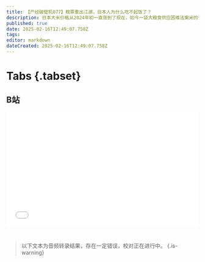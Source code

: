 ```yaml
---
title: 【产经破壁机077】粮票重出江湖，日本人为什么吃不起饭了？
description: 日本大米价格从2024年初一直涨到了现在，如今一袋大粮食供应困难法案米的价格已经是中国的8倍。诡异的是：面对“暴走”的米价，日本政府似乎一点办法都没有。其实日本根本就不缺粮，这场米价风波的背后是一场荒诞的闹剧：当垄断利益集团绑架了饭碗，普通人碗里的每一粒米，都是权力游戏的价格标签。
published: true
date: 2025-02-16T12:49:07.758Z
tags: 
editor: markdown
dateCreated: 2025-02-16T12:49:07.758Z
---
```


# Tabs {.tabset}

## B站

<div style="position: relative; padding: 30% 45%;">
<iframe style="position: absolute; width: 100%; height: 100%; left: 0; top: 0;" src="//player.bilibili.com/player.html?&bvid=BV1LFA3eWEL3&page=1&as_wide=1&high_quality=1&danmaku=1&autoplay=0" scrolling="no" border="0" frameborder="no" framespacing="0" allowfullscreen="true"></iframe>
</div>


#

> 以下文本为音频转录结果，存在一定错误，校对正在进行中。
{.is-warning}


